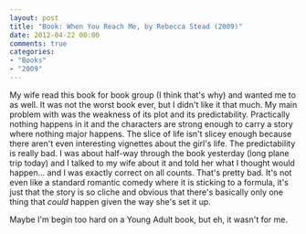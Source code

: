 ```yaml
---
layout: post
title: "Book: When You Reach Me, by Rebecca Stead (2009)"
date: 2012-04-22 00:00
comments: true
categories:
- "Books"
- "2009"
---
```


My wife read this book for book group (I think that's why) and
wanted me to as well. It was not the worst book ever, but I didn't
like it that much. My main problem with was the weakness of its
plot and its predictability. Practically nothing happens in it and
the characters are strong enough to carry a story where nothing
major happens. The slice of life isn't slicey enough because there
aren't even interesting vignettes about the girl's life. The
predictability is really bad. I was about half-way through the book
yesterday (long plane trip today) and I talked to my wife about it
and told her what I thought would happen... and I was exactly
correct on all counts. That's pretty bad. It's not even like a
standard romantic comedy where it is sticking to a formula, it's
just that the story is so cliche and obvious that there's basically
only one thing that *could* happen given the way she's set it up.

Maybe I'm begin too hard on a Young Adult book, but eh, it wasn't
for me.
